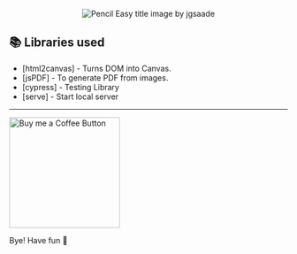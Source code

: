 <p align="center">
<img alt="Pencil Easy title image by jgsaade" src="https://pencileasy.com/convertpen_logo.png" />

</p>

## 📚 Libraries used

- [html2canvas] - Turns DOM into Canvas.
- [jsPDF] - To generate PDF from images.
- [cypress] - Testing Library
- [serve] - Start local server

---

[<img alt="Buy me a Coffee Button" width=200 src="https://cdn.buymeacoffee.com/buttons/default-yellow.png">](https://www.buymeacoffee.com/jgsaade)

Bye!
Have fun 🦄
